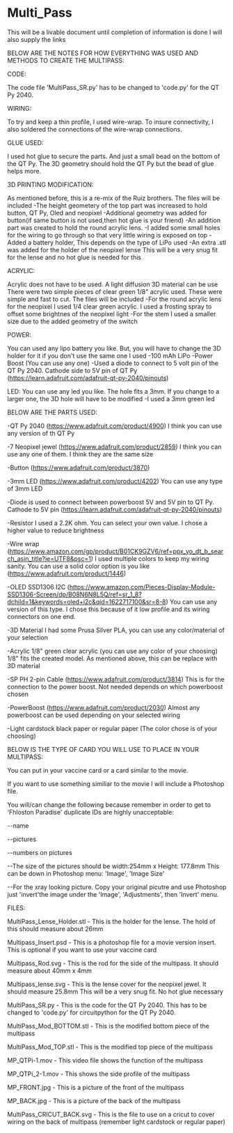 # Multi_Pass
This will be a livable document until completion of information is done
I will also supply the links

BELOW ARE THE NOTES FOR HOW EVERYTHING WAS USED AND METHODS TO CREATE THE MULTIPASS:

CODE:

The code file 'MultiPass_SR.py' has to be changed to 'code.py' for the QT Py 2040.

WIRING:

To try and keep a thin profile, I used wire-wrap. To insure connectivity, I also soldered the connections of the wire-wrap connections.

GLUE USED:

I used hot glue to secure the parts. And just a small bead on the bottom of the QT Py. The 3D geometry should hold the QT Py but the bead of glue helps more.

3D PRINTING MODIFICATION:

As mentioned before, this is a re-mix of the Ruiz brothers. The files will be included
-The height geometery of the top part was increased to hold button, QT Py, Oled and neopixel 
-Additional geometry was added for button(if same button is not used,then hot glue is your friend)
-An addition part was created to hold the round acrylic lens. 
-I added some small holes for the wiring to go through so that very little wiring is exposed on top
-Added a battery holder, This depends on the type of LiPo used
-An extra .stl was added for the holder of the neopixel lense This will be a very snug fit for the lense and no hot glue is needed for this

ACRYLIC:

Acrylic does not have to be used. A light diffusion 3D material can be use
There were two simple pieces of clear green 1/8" acrylic used. These were simple and fast to cut. The files will be included
-For the round acrylic lens for the neopixel I used 1/4 clear green acrylic. I used a frosting spray to offset some brightnes of the neopixel light
-For the stem I used a smaller size due to the added geometry of the switch

POWER:

You can used any lipo battery you like. But, you will have to change the 3D holder for it if you don't use the same one I used
-100 mAh LiPo
-Power Boost (You can use any one)
-Used a diode to connect to 5 volt pin of the QT Py 2040. Cathode side to 5V pin of QT Py (https://learn.adafruit.com/adafruit-qt-py-2040/pinouts)

LED:
You can use any led you like. The hole fits a 3mm. If you change to a larger one, the 3D hole will have to be modified
-I used a 3mm green led

BELOW ARE THE PARTS USED:

-QT Py 2040 (https://www.adafruit.com/product/4900) I think you can use any version of th QT Py

-7 Neopixel jewel (https://www.adafruit.com/product/2859) I think you can use any one of them. I think they are the same size

-Button (https://www.adafruit.com/product/3870)

-3mm LED (https://www.adafruit.com/product/4202) You can use any type of 3mm LED

-Diode is used to connect between powerboost 5V and 5V pin to QT Py. Cathode to 5V pin (https://learn.adafruit.com/adafruit-qt-py-2040/pinouts)

-Resistor I used a 2.2K ohm. You can select your own value. I chose a higher value to reduce brightness

-Wire wrap (https://www.amazon.com/gp/product/B01CK9GZV6/ref=ppx_yo_dt_b_search_asin_title?ie=UTF8&psc=1) I used multiple colors to keep my wiring sanity.
    You can use a solid color option is you like (https://www.adafruit.com/product/1446)
    
-OLED SSD1306 I2C (https://www.amazon.com/Pieces-Display-Module-SSD1306-Screen/dp/B08N6N8L5Q/ref=sr_1_8?dchild=1&keywords=oled+i2c&qid=1622717100&sr=8-8)
  You can use any version of this type. I chose this because of it low profile and its wiring connectors on one end.
  
-3D Material  I had some Prusa Silver PLA, you can use any color/material of your selection

-Acrylic 1/8" green clear acrylic (you can use any color of your choosing) 1/8" fits the created model. As mentioned above, this can be replace with 3D material

-SP PH 2-pin Cable (https://www.adafruit.com/product/3814) This is for the connection to the power boost. Not needed depends on which powerboost chosen

-PowerBoost (https://www.adafruit.com/product/2030) Almost any powerboost can be used depending on your selected wiring

-Light cardstock black paper or regular paper (The color chose is of your choosing)


BELOW IS THE TYPE OF CARD YOU WILL USE TO PLACE IN YOUR MULTIPASS:

You can put in your vaccine card or a card similar to the movie.

If you want to use something similiar to the movie I will include a Photoshop file.

You will/can change the following because remember in order to get to 'Fhloston Paradise' duplicate IDs are highly unacceptable:

--name

--pictures

--numbers on pictures

--The size of the pictures should be width:254mm x Height: 177.8mm This can be down in Photoshop menu: 'Image', 'Image Size'

--For the xray looking picture. Copy your original picutre and use Photoshop just 'invert'the image under the 'Image', 'Adjustments', then 'Invert' menu.


FILES:

MultiPass_Lense_Holder.stl - This is the holder for the lense. The hold of this should measure about 26mm

Multipass_Insert.psd - This is a photoshop file for a movie version insert. This is optional if you want to use your vaccine card

Multipass_Rod.svg - This is the rod for the side of the multipass. It should measure about 40mm x 4mm

Multipass_lense.svg - This is the lense cover for the neopixel jewel. It should measure 25.8mm This will be a very snug fit. No hot glue necessary

MultiPass_SR.py - This is the code for the QT Py 2040. This has to be changed to 'code.py' for circuitpython for the QT Py 2040.

MultiPass_Mod_BOTTOM.stl - This is the modified bottom piece of the multipass

MultiPass_Mod_TOP.stl - This is the modified top piece of the multipass

MP_QTPi-1.mov - This video file shows the function of the multipass

MP_QTPi_2-1.mov - This shows the side profile of the multipass

MP_FRONT.jpg - This is a picture of the front of the multipass

MP_BACK.jpg - This is a picture of the back of the multipass

MultiPass_CRICUT_BACK.svg - This is the file to use on a cricut to cover wiring on the back of multipass (remember light cardstock or regular paper)




